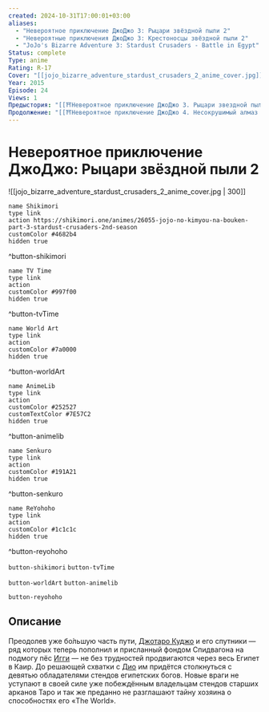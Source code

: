 ```yaml
---
created: 2024-10-31T17:00:01+03:00
aliases:
  - "Невероятное приключение ДжоДжо 3: Рыцари звёздной пыли 2"
  - "Невероятные приключения ДжоДжо 3: Крестоносцы звёздной пыли 2"
  - "JoJo's Bizarre Adventure 3: Stardust Crusaders - Battle in Egypt"
Status: complete
Type: anime
Rating: R-17
Cover: "[[jojo_bizarre_adventure_stardust_crusaders_2_anime_cover.jpg]]"
Year: 2015
Episode: 24
Views: 1
Предыстория: "[[⛩️Невероятное приключение ДжоДжо 3. Рыцари звездной пыли (аниме)]]"
Продолжение: "[[⛩️Невероятное приключение ДжоДжо 4. Несокрушимый алмаз (аниме)]]"
---
```


# Невероятное приключение ДжоДжо: Рыцари звёздной пыли 2

![[jojo_bizarre_adventure_stardust_crusaders_2_anime_cover.jpg | 300]]

```button
name Shikimori
type link
action https://shikimori.one/animes/26055-jojo-no-kimyou-na-bouken-part-3-stardust-crusaders-2nd-season
customColor #4682b4
hidden true
```
^button-shikimori

```button
name TV Time
type link
action 
customColor #997f00
hidden true
```
^button-tvTime

```button
name World Art
type link
action 
customColor #7a0000
hidden true
```
^button-worldArt

```button
name AnimeLib
type link
action 
customColor #252527
customTextColor #7E57C2
hidden true
```
^button-animelib

```button
name Senkuro
type link
action 
customColor #191A21
hidden true
```
^button-senkuro

```button
name ReYohoho
type link
action 
customColor #1c1c1c
hidden true
```
^button-reyohoho



`button-shikimori` `button-tvTime`

`button-worldArt` `button-animelib`

`button-reyohoho`

## Описание

Преодолев уже бо́льшую часть пути, [Джотаро Куджо](https://shikimori.one/characters/4003-joutarou-kuujou) и его спутники — ряд которых теперь пополнил и присланный фондом Спидвагона на подмогу пёс [Игги](https://shikimori.one/characters/21089-iggy) — не без трудностей продвигаются через весь Египет в Каир. До решающей схватки с [Дио](https://shikimori.one/characters/4004-dio-brando) им придётся столкнуться с девятью обладателями стендов египетских богов. Новые враги не уступают в своей силе уже побеждённым владельцам стендов старших арканов Таро и так же преданно не разглашают тайну хозяина о способностях его «The World».

